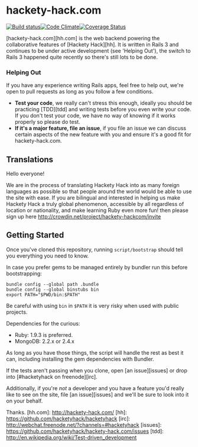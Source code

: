 # hackety-hack.com #

[![Build status](https://img.shields.io/travis/hacketyhack/hackety-hack.com.svg)](http://travis-ci.org/#!/hacketyhack/hackety-hack.com)[![Code Climate](https://img.shields.io/codeclimate/github/hacketyhack/hackety-hack.com.svg)](https://codeclimate.com/github/hacketyhack/hackety-hack.com)[![Coverage Status](https://img.shields.io/coveralls/hacketyhack/hackety-hack.com/master.svg)](https://coveralls.io/r/hacketyhack/hackety-hack.com?branch=master)

[hackety-hack.com][hh.com] is the web backend powering the collaborative features of [Hackety Hack][hh]. It is written in Rails 3 and continues to be under active development (see 'Helping Out'), the switch to Rails 3 happened quite recently so there's still lots to be done.

### Helping Out ###

If you have any experience writing Rails apps, feel free to help out, we're open to pull requests as long as you follow a few conditions.

+ **Test your code**, we really can't stress this enough, ideally you should be practicing [TDD][tdd] and writing tests before you even write your code. If you don't test your code, we have no way of knowing if it works properly so please do test.
+ **If it's a major feature, file an issue**, if you file an issue we can discuss certain aspects of the new feature with you and ensure it's a good fit for hackety-hack.com.

## Translations ##

Hello everyone!

We are in the process of translating Hackety Hack into as many foreign languages as possible so that people around the world would be able to use the site with ease. If you are bilingual and interested in helping us make Hackety Hack a truly global phenomenon, accessible by all regardless of location or nationality, and make learning Ruby even more fun! then please sign up here http://crowdin.net/project/hackety-hackcom/invite

## Getting Started ##

Once you've cloned this repository, running `script/bootstrap` should tell you everything you need to know.

In case you prefer gems to be managed entirely by bundler run this before bootstrapping:

    bundle config --global path .bundle
    bundle config --global binstubs bin
    export PATH="$PWD/bin:$PATH"

Be careful with using `bin` in `$PATH` it is very risky when used with public projects.

Dependencies for the curious:

- Ruby: 1.9.3 is preferred.
- MongoDB: 2.2.x or 2.4.x

As long as you have those things, the script will handle the rest as best it can, including installing the gem dependencies with Bundler.

If the tests aren't passing when you clone, open [an issue][issues] or drop into
[#hacketyhack on freenode][irc].

Additionally, if you're _not_ a developer and you have a feature you'd really like to see on the site, file [an issue][issues] and we'll be sure to look into it on your behalf.

Thanks.
[hh.com]: http://hackety-hack.com/
[hh]:     https://github.com/hacketyhack/hacketyhack
[irc]: http://webchat.freenode.net/?channels=#hacketyhack
[issues]: https://github.com/hacketyhack/hackety-hack.com/issues
[tdd]:    http://en.wikipedia.org/wiki/Test-driven_development
